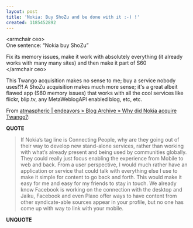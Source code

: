 ```yaml
---
layout: post
title: 'Nokia: Buy ShoZu and be done with it :-) !'
created: 1185452892
---
```

<p>&lt;armchair ceo&gt; <br />One sentence: “Nokia buy ShoZu”</p><p>Fix its memory issues, make it work with absolutely everything (it already works with many many sites) and then make it part of S60 <br />&lt;/armchair ceo&gt;</p><p>This Twango acquisition makes no sense to me; buy a service nobody uses!?! A ShoZu acquisition makes much more sense; it's a great albeit flawed app (S60 memory issues) that works with all the cool services like flickr, blip.tv, any MetaWeblogAPI enabled blog, etc, etc.</p><p>From <a href="http://www.atmasphere.net/wp/archives/2007/07/25/why-did-nokia-acquire-twango#comment-259328">atmaspheric | endeavors » Blog Archive » Why did Nokia acquire Twango?</a>:</p><p><strong>QUOTE</strong></p><blockquote>If Nokia’s tag line is Connecting People, why are they going out of their way to develop new stand-alone services, rather than working with what’s already present and being used by communities globally. They could really just focus enabling the experience from Mobile to web and back. From a user perspective, I would much rather have an application or service that could talk with everything else I use to make it simple for content to go back and forth. This would make it easy for me and easy for my friends to stay in touch. We already know Facebook is working on the connection with the desktop and Jaiku, Facebook and even Plaxo offer ways to have content from other syndicate-able sources appear in your profile, but no one has come up with way to link with your mobile.</blockquote><p><strong>UNQUOTE</strong></p>
